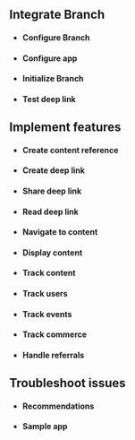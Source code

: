 
## Integrate Branch
- #### Configure Branch
- #### Configure app
- #### Initialize Branch
- #### Test deep link

## Implement features
- #### Create content reference
- #### Create deep link
- #### Share deep link
- #### Read deep link
- #### Navigate to content
- #### Display content
- #### Track content
- #### Track users
- #### Track events
- #### Track commerce
- #### Handle referrals

## Troubleshoot issues
- #### Recommendations
- #### Sample app
